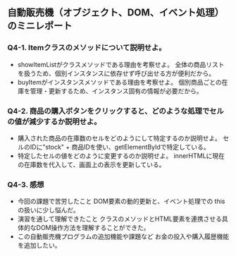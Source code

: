 ## 自動販売機（オブジェクト、DOM、イベント処理）のミニレポート
### Q4-1. Itemクラスのメソッドについて説明せよ。
* showItemListがクラスメソッドである理由を考察せよ。
全体の商品リストを扱うため、個別インスタンスに依存せず呼び出せる方が便利だから。
* buyItemがインスタンスメソッドである理由を考察せよ。
個別商品ごとの在庫を管理・更新するため、インスタンス固有の情報が必要だから。
### Q4-2. 商品の購入ボタンをクリックすると、どのような処理でセルの値が減少するか説明せよ。
* 購入された商品の在庫数のセルをどのようにして特定するのか説明せよ。
セルのIDに"stock" + 商品IDを使い、getElementByIdで特定している。
* 特定したセルの値をどのように変更するのか説明せよ。
innerHTMLに現在の在庫数を代入して、画面上の表示を更新している。
### Q4-3. 感想
* 今回の課題で苦労したこと
DOM要素の動的更新と、イベント処理での this の扱いに少し悩んだ。
* 演習を通して理解できたこと
クラスのメソッドとHTML要素を連携させる具体的なDOM操作方法を理解することができた。
* この自動販売機プログラムの追加機能や課題など
お金の投入や購入履歴機能を追加したい。
